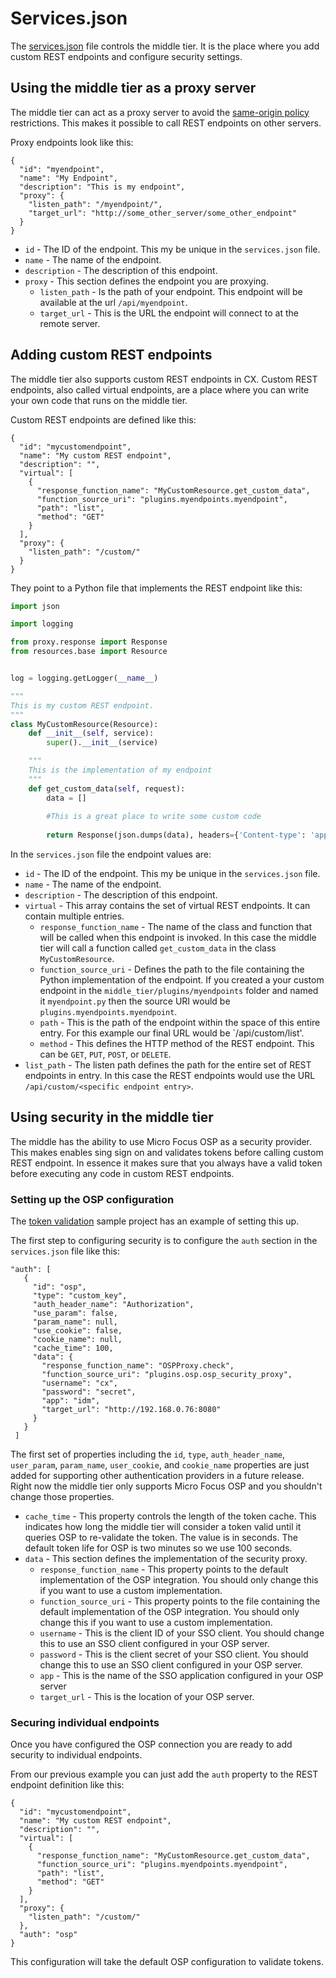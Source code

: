 # Services.json

The [services.json](services.json) file controls the middle tier.  It is the place where you add custom REST endpoints and configure security settings.

## Using the middle tier as a proxy server

The middle tier can act as a proxy server to avoid the [same-origin policy](https://en.wikipedia.org/wiki/Same-origin_policy) restrictions.  This makes it possible to call REST endpoints on other servers.  

Proxy endpoints look like this:

```
{
  "id": "myendpoint",
  "name": "My Endpoint",
  "description": "This is my endpoint",
  "proxy": {
    "listen_path": "/myendpoint/",
    "target_url": "http://some_other_server/some_other_endpoint"
  }
}
```

 * `id` - The ID of the endpoint.  This my be unique in the `services.json` file.
 * `name` - The name of the endpoint.
 * `description` - The description of this endpoint.
 * `proxy` - This section defines the endpoint you are proxying.
    * `listen_path` - Is the path of your endpoint.  This endpoint will be available at the url `/api/myendpoint`.
    * `target_url` - This is the URL the endpoint will connect to at the remote server.

## Adding custom REST endpoints

The middle tier also supports custom REST endpoints in CX.  Custom REST endpoints, also called virtual endpoints, are a place where you can write your own code that runs on the middle tier.  

Custom REST endpoints are defined like this:

```
{
  "id": "mycustomendpoint",
  "name": "My custom REST endpoint",
  "description": "",
  "virtual": [
    {
      "response_function_name": "MyCustomResource.get_custom_data",
      "function_source_uri": "plugins.myendpoints.myendpoint",
      "path": "list",
      "method": "GET"
    }
  ],
  "proxy": {
    "listen_path": "/custom/"
  }
}
```

They point to a Python file that implements the REST endpoint like this:

```python
import json

import logging

from proxy.response import Response
from resources.base import Resource


log = logging.getLogger(__name__)

"""
This is my custom REST endpoint.
"""
class MyCustomResource(Resource):
    def __init__(self, service):
        super().__init__(service)

    """
    This is the implementation of my endpoint
    """
    def get_custom_data(self, request):
        data = []
        
        #This is a great place to write some custom code
                
        return Response(json.dumps(data), headers={'Content-type': 'application/json'})
```

In the `services.json` file the endpoint values are:

 * `id` - The ID of the endpoint.  This my be unique in the `services.json` file.
 * `name` - The name of the endpoint.
 * `description` - The description of this endpoint.
 * `virtual` - This array contains the set of virtual REST endpoints.  It can contain multiple entries.
	 * 	`response_function_name` - The name of the class and function that will be called when this endpoint is invoked.  In this case the middle tier will call a function called `get_custom_data` in the class `MyCustomResource`.
	 *  `function_source_uri` - Defines the path to the file containing the Python implementation of the endpoint.  If you created a your custom endpoint in the `middle_tier/plugins/myendpoints` folder and named it `myendpoint.py` then the source URI would be `plugins.myendpoints.myendpoint`.  
	 *  `path` - This is the path of the endpoint within the space of this entire entry.  For this example our final URL would be `/api/custom/list'.
	 *  `method` - This defines the HTTP method of the REST endpoint.  This can be `GET`, `PUT`, `POST`, or `DELETE`.
 *  `list_path` - The listen path defines the path for the entire set of REST endpoints in entry.  In this case the REST endpoints would use the URL `/api/custom/<specific endpoint entry>`.

## Using security in the middle tier
 
 The middle has the ability to use Micro Focus OSP as a security provider.  This makes enables sing sign on and validates tokens before calling custom REST endpoint.  In essence it makes sure that you always have a valid token before executing any code in custom REST endpoints. 
 
### Setting up the OSP configuration 
 
 The [token validation](../token-validation) sample project has an example of setting this up.  
 
 The first step to configuring security is to configure the `auth` section in the `services.json` file like this:
 
 ```
 "auth": [
    {
      "id": "osp",
      "type": "custom_key",
      "auth_header_name": "Authorization",
      "use_param": false,
      "param_name": null,
      "use_cookie": false,
      "cookie_name": null,
      "cache_time": 100,
      "data": {
        "response_function_name": "OSPProxy.check",
        "function_source_uri": "plugins.osp.osp_security_proxy",
        "username": "cx",
        "password": "secret",
        "app": "idm",
        "target_url": "http://192.168.0.76:8080"
      }
    }
  ]
```

The  first set of properties including the `id`, `type`, `auth_header_name`, `user_param`, `param_name`, `user_cookie`, and `cookie_name` properties are just added for supporting other authentication providers in a future release.  Right now the middle tier only supports Micro Focus OSP and you shouldn't change those properties.

 * `cache_time` - This property controls the length of the token cache.  This indicates how long the middle tier will consider a token valid until it queries OSP to re-validate the token.  The value is in seconds.  The default token life for OSP is two minutes so we use 100 seconds.
 * `data` - This section defines the implementation of the security proxy.
	 * `response_function_name` - This property points to the default implementation of the OSP integration.  You should only change this if you want to use a custom implementation.
	 * `function_source_uri` - This property points to the file containing the default implementation of the OSP integration.  You should only change this if you want to use a custom implementation.
	 * `username` - This is the client ID of your SSO client.  You should change this to use an SSO client configured in your OSP server.
	 * `password` - This is the client secret of your SSO client.  You should change this to use an SSO client configured in your OSP server.
	 * `app` - This is the name of the SSO application configured in your OSP server
	 * `target_url` - This is the location of your OSP server.  

### Securing individual endpoints

Once you have configured the OSP connection you are ready to add security to individual endpoints.

From our previous example you can just add the `auth` property to the REST endpoint definition like this:

```
{
  "id": "mycustomendpoint",
  "name": "My custom REST endpoint",
  "description": "",
  "virtual": [
    {
      "response_function_name": "MyCustomResource.get_custom_data",
      "function_source_uri": "plugins.myendpoints.myendpoint",
      "path": "list",
      "method": "GET"
    }
  ],
  "proxy": {
    "listen_path": "/custom/"
  },
  "auth": "osp"
}
```

This configuration will take the default OSP configuration to validate tokens.  

